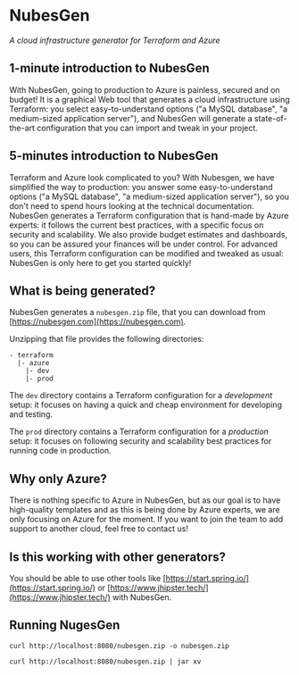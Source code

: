 # NubesGen

_A cloud infrastructure generator for Terraform and Azure_

## 1-minute introduction to NubesGen

With NubesGen, going to production to Azure is painless, secured and on budget!
It is a graphical Web tool that generates a cloud infrastructure using Terraform: you select easy-to-understand options ("a MySQL database", "a medium-sized application server"), and NubesGen will generate a state-of-the-art configuration that you can import and tweak in your project.

## 5-minutes introduction to NubesGen

Terraform and Azure look complicated to you? With Nubesgen, we have simplified the way to production: you answer some easy-to-understand options ("a MySQL database", "a medium-sized application server"), so you don't need to spend hours looking at the technical documentation.
NubesGen generates a Terraform configuration that is hand-made by Azure experts: it follows the current best practices, with a specific focus on security and scalability. We also provide budget estimates and dashboards, so you can be assured your finances will be under control.
For advanced users, this Terraform configuration can be modified and tweaked as usual: NubesGen is only here to get you started quickly!

## What is being generated?

NubesGen generates a `nubesgen.zip` file, that you can download from [https://nubesgen.com](https://nubesgen.com).

Unzipping that file provides the following directories:

```
- terraform
  |- azure
    |- dev
    |- prod
```

The `dev` directory contains a Terraform configuration for a _development_ setup: it focuses on having a quick and cheap environment for developing and testing.

The `prod` directory contains a Terraform configuration for a _production_ setup: it focuses on following security and scalability best practices for running code in production.

## Why only Azure?

There is nothing specific to Azure in NubesGen, but as our goal is to have high-quality templates and as this is being done by Azure experts, we are only focusing on Azure for the moment. If you want to join the team to add support to another cloud, feel free to contact us!

## Is this working with other generators?

You should be able to use other tools like [https://start.spring.io/](https://start.spring.io/) or [https://www.jhipster.tech/](https://www.jhipster.tech/) with NubesGen.

## Running NugesGen


```
curl http://localhost:8080/nubesgen.zip -o nubesgen.zip
```

```
curl http://localhost:8080/nubesgen.zip | jar xv
```
